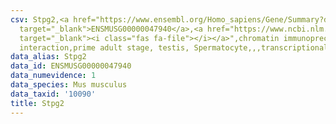 ```yaml
---
csv: Stpg2,<a href="https://www.ensembl.org/Homo_sapiens/Gene/Summary?db=core;g=ENSMUSG00000047940"
  target="_blank">ENSMUSG00000047940</a>,<a href="https://www.ncbi.nlm.nih.gov/pubmed/25450459"
  target="_blank"><i class="fas fa-file"></i></a>",chromatin immunoprecipitation assay,direct
  interaction,prime adult stage, testis, Spermatocyte,,,transcriptional regulation,
data_alias: Stpg2
data_id: ENSMUSG00000047940
data_numevidence: 1
data_species: Mus musculus
data_taxid: '10090'
title: Stpg2
---
```

